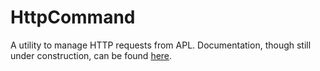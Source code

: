 # HttpCommand
A utility to manage HTTP requests from APL. Documentation, though still under construction, can be found [here](https://dyalog.github.io/HttpCommand).
